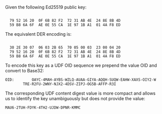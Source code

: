 
Given the following Ed25519 public key:

~~~~

  79 52 16 20  0F 6B 82 F2  72 31 AB 4E  24 8E 8B 4D
  59 B8 6A 6F  AE 0E 55 CA  1E 97 1B A1  01 4A F8 ED
~~~~

The equivalent DER encoding is:

~~~~

  30 2E 30 07  06 03 2B 65  70 05 00 03  23 00 04 20
  79 52 16 20  0F 6B 82 F2  72 31 AB 4E  24 8E 8B 4D
  59 B8 6A 6F  AE 0E 55 CA  1E 97 1B A1  01 4A F8 ED
~~~~

To encode this key as a UDF OID sequence we prepend the value OID
and convert to Base32:

~~~~
OID:        OAYC-4MAH-AYBS-WZLQ-AUAA-GIYA-AQQH-SUQW-EAHW-XAXS-OIY2-W
        TRE-R2FU-2WNY-NJX2-4DSV-ZIPJ-OG5B-AFFP-R3I
~~~~

The corresponding UDF content digest value is more compact and allows us to identify the 
key unambiguously but does not provide the value:

~~~~
MAU6-2TUH-FDYK-4TH2-UJDW-DPNR-KMMC
~~~~
